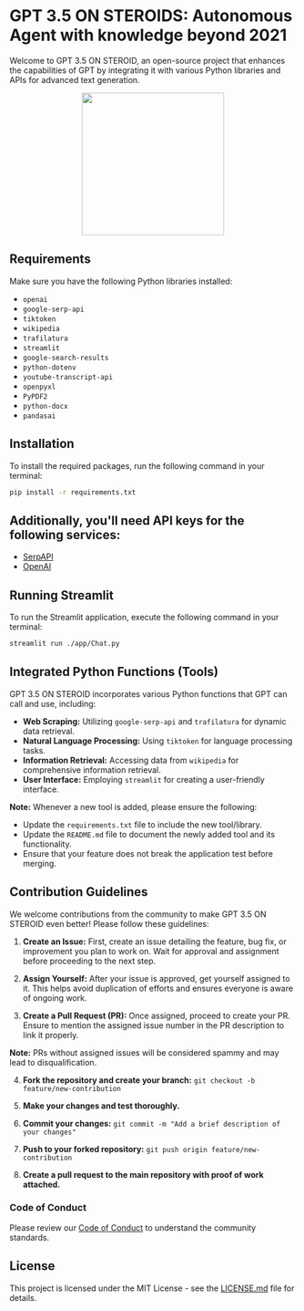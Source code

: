 # GPT 3.5 ON STEROIDS: Autonomous Agent with knowledge beyond 2021

Welcome to GPT 3.5 ON STEROID, an open-source project that enhances the capabilities of GPT by integrating it with various Python libraries and APIs for advanced text generation.

<p align="center">
<img src="https://github.com/programmingninjas/GPT-3.5-ON-STEROIDS/assets/67486606/85e5838a-3030-49ea-8376-6f4a97534bab" width=250>
</p>

## Requirements

Make sure you have the following Python libraries installed:
- `openai`
- `google-serp-api`
- `tiktoken`
- `wikipedia`
- `trafilatura`
- `streamlit`
- `google-search-results`
- `python-dotenv`
- `youtube-transcript-api`
- `openpyxl`
- `PyPDF2`
- `python-docx`
- `pandasai`

## Installation

To install the required packages, run the following command in your terminal:

```bash
pip install -r requirements.txt
```

## Additionally, you'll need API keys for the following services:
- [SerpAPI](https://serpapi.com/)
- [OpenAI](https://openai.com/)

## Running Streamlit

To run the Streamlit application, execute the following command in your terminal:

```bash
streamlit run ./app/Chat.py
```

## Integrated Python Functions (Tools)

GPT 3.5 ON STEROID incorporates various Python functions that GPT can call and use, including:

- **Web Scraping:** Utilizing `google-serp-api` and `trafilatura` for dynamic data retrieval.
- **Natural Language Processing:** Using `tiktoken` for language processing tasks.
- **Information Retrieval:** Accessing data from `wikipedia` for comprehensive information retrieval.
- **User Interface:** Employing `streamlit` for creating a user-friendly interface.

**Note:** Whenever a new tool is added, please ensure the following:
- Update the `requirements.txt` file to include the new tool/library.
- Update the `README.md` file to document the newly added tool and its functionality.
- Ensure that your feature does not break the application test before merging.

## Contribution Guidelines

We welcome contributions from the community to make GPT 3.5 ON STEROID even better! Please follow these guidelines:

1. **Create an Issue:** First, create an issue detailing the feature, bug fix, or improvement you plan to work on. Wait for approval and assignment before proceeding to the next step.

2. **Assign Yourself:** After your issue is approved, get yourself assigned to it. This helps avoid duplication of efforts and ensures everyone is aware of ongoing work.

3. **Create a Pull Request (PR):** Once assigned, proceed to create your PR. Ensure to mention the assigned issue number in the PR description to link it properly.

**Note:** PRs without assigned issues will be considered spammy and may lead to disqualification.

4. **Fork the repository and create your branch:** `git checkout -b feature/new-contribution`
    
5. **Make your changes and test thoroughly.**
   
6. **Commit your changes:** `git commit -m "Add a brief description of your changes"`
   
7. **Push to your forked repository:** `git push origin feature/new-contribution`
    
8. **Create a pull request to the main repository with proof of work attached.**

### Code of Conduct

Please review our [Code of Conduct](CODE_OF_CONDUCT.md) to understand the community standards.

## License

This project is licensed under the MIT License - see the [LICENSE.md](https://github.com/programmingninjas/GPT-3.5-ON-STEROIDS/blob/main/LICENSE) file for details.
